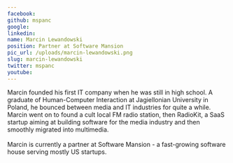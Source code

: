 ```yaml
---
facebook: 
github: mspanc
google: 
linkedin: 
name: Marcin Lewandowski
position: Partner at Software Mansion
pic_url: /uploads/marcin-lewandowski.png
slug: marcin-lewandowski
twitter: mspanc
youtube: 
---
```

<p>Marcin founded his first IT company when he was still in high school. A graduate of Human-Computer Interaction at Jagiellonian University in Poland, he bounced between media and IT industries for quite a while. Marcin went on to found a cult local FM radio station, then RadioKit, a SaaS startup aiming at building software for the media industry and then smoothly migrated into multimedia.<br />
<br />
Marcin is currently a partner at Software Mansion - a fast-growing software house serving mostly US startups.</p>

